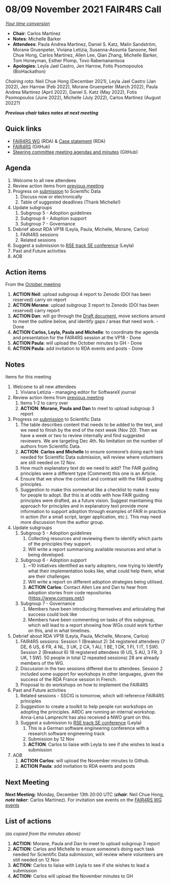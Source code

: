 # 08/09 November 2021 FAIR4RS Call

_[Your time conversion](https://www.timeanddate.com/worldclock/fixedtime.html?msg=FAIR4RS+May+committee+meeting&iso=20210510T20&p1=1440)_



* **Chair**: Carlos Martinez
* **Notes**: Michelle Barker
* **Attendees**: Paula Andrea Martinez, Daniel S. Katz, Malin Sandström, Morane Gruenpeter, Viviana Letizia, Susanna-Assunta Sansone, Neil Chue Hong, Carlos Martinez, Allen Lee, Qian Zhang, Michelle Barker, Tom Honeyman, Esther Plomp, Tovo Rabemanantsoa
* **Apologies**: Leyla Jael Castro, Jen Harrow, Fotis Psomopoulos (BioHackathon)

_Chairing rota_: Neil Chue Hong (December 2021), Leyla Jael Castro (Jan 2022), Jen Harrow (Feb 2022), Morane Gruenpeter (March 2022), Paula Andrea Martinez (April 2022), Daniel S. Katz (May 2022), Fotis Psomopoulos (June 2022), Michelle (July 2022), Carlos Martinez (August 2022?)

**_Previous chair takes notes at next meeting_**


## Quick links



* [FAIR4RS WG](https://www.rd-alliance.org/groups/fair-4-research-software-fair4rs-wg) (RDA) & [Case statement](https://www.rd-alliance.org/group/fair-4-research-software-fair4rs-wg/case-statement/fair-research-software-wg-case-statement) (RDA)
* [FAIR4RS](https://github.com/force11/FAIR4RS) (GitHub)
* [Steering committee meeting agendas and minutes](https://github.com/force11/FAIR4RS/tree/master/meetings/2020) (GitHub)


## Agenda



1. Welcome to all new attendees
2. Review action items from [previous meeting](https://github.com/force11/FAIR4RS/blob/master/meetings/2021/2021-10-11-Minutes.md#list-of-actions)
3. Progress on [submission](https://docs.google.com/document/d/16KrE62qjTt-4AXpT-c2OhVDp25eP7-h_mokhelVLM60/edit) to Scientific Data
   1. Discuss now or electronically
   2. Table of suggested deadlines (Thank Michelle!)
4. Update subgroups
   1. Subgroup 5 - Adoption guidelines
   2. Subgroup 6 - Adoption support
   3. Subgroup 7 - Governance
5. Debrief about RDA VP18 (Leyla, Paula, Michelle, Morane, Carlos)
   1. FAIR4RS sessions
   2. Related sessions
6. Suggest a submission to [RSE track SE conference](https://www.se-2022.de/rse-22-call-for-contributions/) (Leyla)
7. Past and Future activities
8. AOB


## Action items

From the [October meeting](https://github.com/force11/FAIR4RS/blob/master/meetings/2021/2021-10-11-Minutes.md#list-of-actions)



1. **ACTION Neil**: upload subgroup 4 report to Zenodo (DOI has been reserved) carry on report
2. **ACTION Morane**: upload subgroup 3 report to Zenodo (DOI has been reserved) carry report
3. **ACTION Dan**: will go through the [Draft document](https://docs.google.com/document/d/16KrE62qjTt-4AXpT-c2OhVDp25eP7-h_mokhelVLM60/edit), move sections around to meet the outline below, and identify gaps / areas that need work. - Done
4. **ACTION Carlos, Leyla, Paula and Michelle**: to coordinate the agenda and presentation for the FAIR4RS session at the VP18 - Done
5. **ACTION Paula**: will upload the October minutes to GH - Done
6. **ACTION Paula**: add invitation to RDA events and posts - Done


## Notes

Items for this meeting



1. Welcome to all new attendees  
   1. Viviana Letizia - managing editor for SoftwareX journal
2. Review action items from [previous meeting](https://github.com/force11/FAIR4RS/blob/master/meetings/2021/2021-10-11-Minutes.md#list-of-actions)  
   1. Items 1-2 to carry over  
   2. **ACTION**: **Morane, Paula and Dan** to meet to upload subgroup 3 report  
3. Progress on [submission](https://docs.google.com/document/d/16KrE62qjTt-4AXpT-c2OhVDp25eP7-h_mokhelVLM60/edit) to Scientific Data  
   1. The table describes content that needs to be added to the text, and we need to finish by the end of the next week (Nov 20). Then we have a week or two to review internally and find suggested reviewers. We are targeting Dec 4th. No limitation on the number of authors from Scientific Data.  
   2. **ACTION**: **Carlos and Michelle** to ensure someone’s doing each task needed for Scientific Data submission, will review where volunteers are still needed on 12 Nov.  
   3. How much explanatory text do we need to add? The FAIR guiding principles were a different type (Comment) this one is an Article.   
   4. Ensure that we show the context and contrast with the FAIR guiding principles.  
   5. Suggestion to make this somewhat like a checklist to make it easy for people to adopt. But this is at odds with how FAIR guiding principles were drafted, as a future vision. Suggest maintaining this approach for principles and in explanatory text provide more information to support adoption through examples of FAIR in practice in action (for a small script, larger application, etc.). This may need more discussion from the author group.  
4. Update subgroups  
   1. Subgroup 5 - Adoption guidelines  
      1. Collecting resources and reviewing them to identify which parts of the principles they support.  
      2. Will write a report summarising available resources and what is being developed.  
   2. Subgroup 6 - Adoption support  
      1. ~10 initiatives identified as early adopters, now trying to identify what their implementation looks like, what could help them, what are their challenges  
      2. Will write a report on different adoption strategies being utilised.  
      3. **ACTION** **Carlos**: Contact Allen Lee and Dan to hear from adoption stories from code repositories (https://www.comses.net/)  
   3. Subgroup 7 - Governance  
      1. Members have been introducing themselves and articulating that success could look like  
      2. Members have been commenting on tasks of this subgroup, which will lead to a report showing how WGs could work further on this, and in what timelines.  
5. Debrief about RDA VP18 (Leyla, Paula, Michelle, Morane, Carlos)
   1. FAIR4RS sessions: Session 1 (Breakout 2) 34 registered attendees (7 DE, 6 US, 6 FR, 4 NL, 3 UK, 2 CA, 1 AU, 1 BE, 1 DK, 1 FI, 1 IT, 1 SW). Session 2 (Breakout 6) 18 registered attendees (6 US, 5 AU, 3 FR, 3 UK, 1 SW). 50 people in total (2 repeated sessions) 28 are already members of the WG.
   2. Discussion in the two sessions differed due to attendees. Session 2 included some support for workshops in other languages, given the success of the RDA France session in French.
   3. Proposal to do workshops on how to implement the FAIR4RS
6. Past and Future activities
   1. Related sessions - SSCIG is tomorrow, which will reference FAIR4RS principles
   2. Suggestion to create a toolkit to help people run workshops on adopting the principles. ARDC are running an internal workshop. Anna-Lena Lamprecht has also received a NWO grant on this.
   3. Suggest a submission to [RSE track SE conference](https://www.se-2022.de/rse-22-call-for-contributions/) (Leyla)
      1. This is a German software engineering conference with a research software engineering track
      2. Submission by 12 Nov
      3. **ACTION**: Carlos to liaise with Leyla to see if she wishes to lead a submission
7. AOB
   1. **ACTION** **Carlos**: will upload the November minutes to Github.
   2. **ACTION** **Paula**: add invitation to RDA events and posts


## Next Meeting

**Next Meeting**: Monday, December 13th 20:00 UTC (**_chair_**: Neil Chue Hong, **_note taker_**: Carlos Martinez). For invitation see events on the [FAIR4RS WG events](https://www.rd-alliance.org/node/69317/events)


## List of actions

_(as copied from the minutes above)_



1. **ACTION**: Morane, Paula and Dan to meet to upload subgroup 3 report
2. **ACTION**: Carlos and Michelle to ensure someone’s doing each task needed for Scientific Data submission, will review where volunteers are still needed on 12 Nov
3. **ACTION:** Carlos to liaise with Leyla to see if she wishes to lead a submission
4. **ACTION:** Carlos will upload the November minutes to GH
